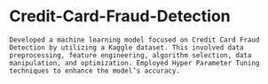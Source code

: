 # Credit-Card-Fraud-Detection
	Developed a machine learning model focused on Credit Card Fraud Detection by utilizing a Kaggle dataset. This involved data preprocessing, feature engineering, algorithm selection, data manipulation, and optimization. Employed Hyper Parameter Tuning techniques to enhance the model’s accuracy.
